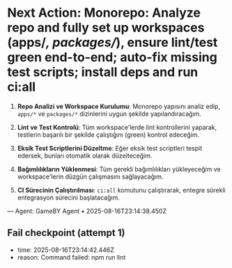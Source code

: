 # Next Action: Monorepo: Analyze repo and fully set up workspaces (apps/*, packages/*), ensure lint/test green end-to-end; auto-fix missing test scripts; install deps and run ci:all

1. **Repo Analizi ve Workspace Kurulumu**: Monorepo yapısını analiz edip, `apps/*` ve `packages/*` dizinlerini uygun şekilde yapılandıracağım.

2. **Lint ve Test Kontrolü**: Tüm workspace'lerde lint kontrollerini yaparak, testlerin başarılı bir şekilde çalıştığını (green) kontrol edeceğim.

3. **Eksik Test Scriptlerini Düzeltme**: Eğer eksik test scriptleri tespit edersek, bunları otomatik olarak düzelteceğim.

4. **Bağımlılıkların Yüklenmesi**: Tüm gerekli bağımlılıkları yükleyeceğim ve workspace'lerin düzgün çalışmasını sağlayacağım.

5. **CI Sürecinin Çalıştırılması**: `ci:all` komutunu çalıştırarak, entegre sürekli entegrasyon sürecini başlatacağım.

— Agent: GameBY Agent • 2025-08-16T23:14:38.450Z


## Fail checkpoint (attempt 1)
- time: 2025-08-16T23:14:42.446Z
- reason: Command failed: npm run lint
